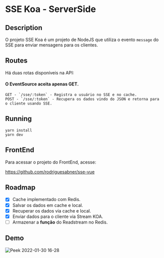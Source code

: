 ﻿# SSE Koa - ServerSide

## Description

O projeto SSE Koa é um projeto de NodeJS que utiliza o evento `message` do SSE para enviar mensagens para os clientes.

## Routes

Há duas rotas disponíveis na API:
#### O EventSource aceita apenas GET. 

    GET - `/sse/:token` - Registra o usuário no SSE e no cache.
    POST - `/sse/:token` - Recupera os dados vindo do JSON e retorna para o cliente usando SSE.

## Running

    yarn install
    yarn dev

## FrontEnd

Para acessar o projeto do FrontEnd, acesse:

https://github.com/rodriguesabner/sse-vue

## Roadmap

* [x]  Cache implementado com Redis.
* [x]  Salvar os dados em cache e local.
* [x]  Recuperar os dados via cache e local.
* [x]  Enviar dados para o cliente via Stream KOA.
* [ ]  Armazenar a **função** do Readstream no Redis.

## Demo
![Peek 2022-01-30 16-28](https://user-images.githubusercontent.com/40338524/151714491-80b22d81-02c3-4326-a092-e7af516a90cb.gif)
